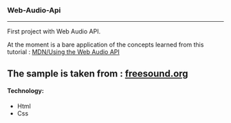 
### Web-Audio-Api 
---
First project with Web Audio API. 

At the moment is a bare application of the concepts learned from this tutorial :
[MDN/Using the Web Audio API](https://developer.mozilla.org/en-US/docs/Web/API/Web_Audio_API/Using_Web_Audio_API)

The sample is taken from : [freesound.org](https://freesound.org/people/Sokol_Soundworks/sounds/478453/)
---
#### Technology:
* Html
* Css
